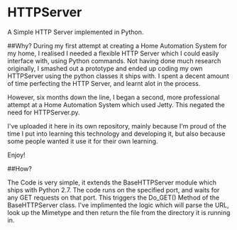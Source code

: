 # HTTPServer
A Simple HTTP Server implemented in Python.

##Why?
During my first attempt at creating a Home Automation System for my home, I realised I needed a flexible HTTP Server which I could easily interface with, using Python commands. Not having done much research originally, I smashed out a prototype and ended up coding my own HTTPServer using the python classes it ships with. I spent a decent amount of time perfecting the HTTP Server, and learnt alot in the process.

However, six months down the line, I began a second, more professional attempt at a Home Automation System which used Jetty. This negated the need for HTTPServer.py. 

I've uploaded it here in its own repository, mainly because I'm proud of the time I put into learning this technology and developing it, but also because some people wanted it use it for their own learning. 

Enjoy! 

##How?

The Code is very simple, it extends the BaseHTTPServer module which ships with Python 2.7. The code runs on the specified port, and waits for any GET requests on that port. This triggers the Do_GET() Method of the BaseHTTPServer class. I've implimented the logic which will parse the URL, look up the Mimetype and then return the file from the directory it is running in. 

